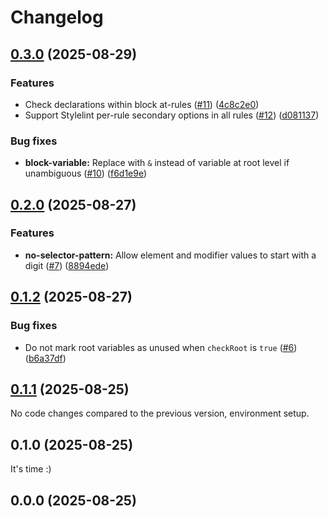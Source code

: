 # Changelog

## [0.3.0](https://github.com/MorevM/stylelint-plugin/compare/v0.2.0...v0.3.0) (2025-08-29)

### Features

* Check declarations within block at-rules ([#11](https://github.com/MorevM/stylelint-plugin/issues/11)) ([4c8c2e0](https://github.com/MorevM/stylelint-plugin/commit/4c8c2e0c00f5737666536fad3827327c0294f20f))
* Support Stylelint per-rule secondary options in all rules ([#12](https://github.com/MorevM/stylelint-plugin/issues/12)) ([d081137](https://github.com/MorevM/stylelint-plugin/commit/d0811371510a5eedeef37a73235b5dd31982fb65))

### Bug fixes

* **block-variable:** Replace with `&` instead of variable at root level if unambiguous ([#10](https://github.com/MorevM/stylelint-plugin/issues/10)) ([f6d1e9e](https://github.com/MorevM/stylelint-plugin/commit/f6d1e9ed20bb3adc19f1f375a05c9a63e605d1d5))

## [0.2.0](https://github.com/MorevM/stylelint-plugin/compare/v0.1.2...v0.2.0) (2025-08-27)

### Features

* **no-selector-pattern:** Allow element and modifier values to start with a digit ([#7](https://github.com/MorevM/stylelint-plugin/issues/7)) ([8894ede](https://github.com/MorevM/stylelint-plugin/commit/8894edefc836fe7e487f6d353a83912a8673e5d4))

## [0.1.2](https://github.com/MorevM/stylelint-plugin/compare/v0.1.1...v0.1.2) (2025-08-27)

### Bug fixes

* Do not mark root variables as unused when `checkRoot` is `true` ([#6](https://github.com/MorevM/stylelint-plugin/pull/6)) ([b6a37df](https://github.com/MorevM/stylelint-plugin/commit/b6a37dfce309975276575c39034f4a6f94be2029))

## [0.1.1](https://github.com/MorevM/stylelint-plugin/compare/v0.1.0...v0.1.1) (2025-08-25)

No code changes compared to the previous version, environment setup.

## 0.1.0 (2025-08-25)

It's time :)

## 0.0.0 (2025-08-25)
